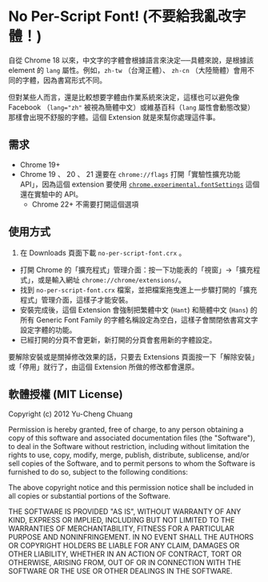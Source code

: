 # No Per-Script Font! (不要給我亂改字體！)

自從 Chrome 18 以來，中文字的字體會根據語言來決定──具體來說，是根據該 element 的 `lang` 屬性。例如，`zh-tw` （台灣正體）、 `zh-cn` （大陸簡體）會用不同的字體，因為書寫形式不同。

但對某些人而言，還是比較想要字體由作業系統來決定，這樣也可以避免像 Facebook （`lang="zh"` 被視為簡體中文）或維基百科（`lang` 屬性會動態改變）那樣會出現不舒服的字體。這個 Extension 就是來幫你處理這件事。

## 需求

* Chrome 19+
* Chrome 19 、 20 、 21 還要在 `chrome://flags` 打開「實驗性擴充功能 API」，因為這個 extension 要使用 [`chrome.experimental.fontSettings`](http://code.google.com/chrome/extensions/experimental.fontSettings.html) 這個還在實驗中的 API。
  * Chrome 22+ 不需要打開這個選項

## 使用方式

1. 在 Downloads 頁面下載 `no-per-script-font.crx` 。
- 打開 Chrome 的「擴充程式」管理介面：按一下功能表的「視窗」→「擴充程式」，或是輸入網址 `chrome://chrome/extensions/`。
- 找到 `no-per-script-font.crx` 檔案，並把檔案拖曳進上一步驟打開的「擴充程式」管理介面，這樣子才能安裝。
- 安裝完成後，這個 Extension 會強制把繁體中文 (`Hant`) 和簡體中文 (`Hans`) 的所有 Generic Font Family 的字體名稱設定為空白，這樣子會關閉依書寫文字設定字體的功能。
- 已經打開的分頁不會更新，新打開的分頁會套用新的字體設定。

要解除安裝或是關掉修改效果的話，只要去 Extensions 頁面按一下「解除安裝」或「停用」就行了，由這個 Extension 所做的修改都會還原。

## 軟體授權 (MIT License)

Copyright (c) 2012 Yu-Cheng Chuang

Permission is hereby granted, free of charge, to any person obtaining a copy of this software and associated documentation files (the "Software"), to deal in the Software without restriction, including without limitation the rights to use, copy, modify, merge, publish, distribute, sublicense, and/or sell copies of the Software, and to permit persons to whom the Software is furnished to do so, subject to the following conditions:

The above copyright notice and this permission notice shall be included in all copies or substantial portions of the Software.

THE SOFTWARE IS PROVIDED "AS IS", WITHOUT WARRANTY OF ANY KIND, EXPRESS OR IMPLIED, INCLUDING BUT NOT LIMITED TO THE WARRANTIES OF MERCHANTABILITY, FITNESS FOR A PARTICULAR PURPOSE AND NONINFRINGEMENT. IN NO EVENT SHALL THE AUTHORS OR COPYRIGHT HOLDERS BE LIABLE FOR ANY CLAIM, DAMAGES OR OTHER LIABILITY, WHETHER IN AN ACTION OF CONTRACT, TORT OR OTHERWISE, ARISING FROM, OUT OF OR IN CONNECTION WITH THE SOFTWARE OR THE USE OR OTHER DEALINGS IN THE SOFTWARE.

